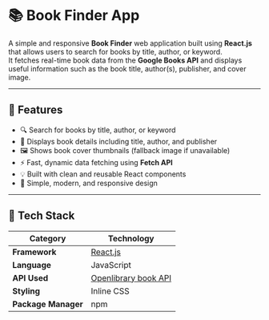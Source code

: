 # 📚 Book Finder App

A simple and responsive **Book Finder** web application built using **React.js** that allows users to search for books by title, author, or keyword.  
It fetches real-time book data from the **Google Books API** and displays useful information such as the book title, author(s), publisher, and cover image.

---

## 🚀 Features

- 🔍 Search for books by title, author, or keyword  
- 📖 Displays book details including title, author, and publisher  
- 🖼️ Shows book cover thumbnails (fallback image if unavailable)  
- ⚡ Fast, dynamic data fetching using **Fetch API**  
- 💡 Built with clean and reusable React components  
- 🎨 Simple, modern, and responsive design  

---

## 🧰 Tech Stack

| Category | Technology |
|-----------|-------------|
| **Framework** | [React.js](https://reactjs.org/) |
| **Language** | JavaScript |
| **API Used** | [Openlibrary book API](https://openlibrary.org/search.json?title={bookTitle}) |
| **Styling** | Inline CSS  |
| **Package Manager** | npm |